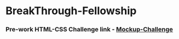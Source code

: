 # BreakThrough-Fellowship

### Pre-work HTML-CSS Challenge link - [Mockup-Challenge](https://kind-tesla-ab78dd.netlify.app/)
